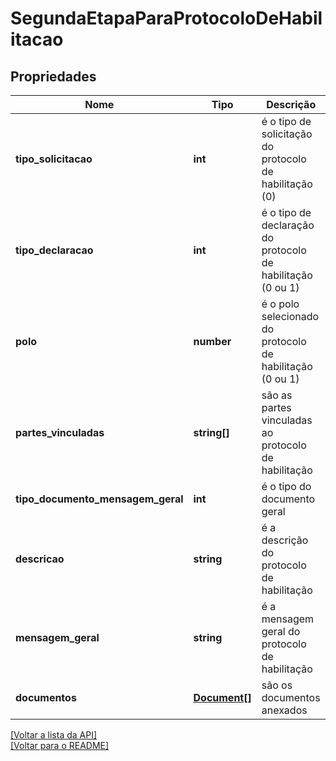 # SegundaEtapaParaProtocoloDeHabilitacao

## Propriedades
Nome | Tipo | Descrição | Notas
------------ | ------------- | ------------- | -------------
**tipo_solicitacao** | **int** | é o tipo de solicitação do protocolo de habilitação (0) | [obrigatório] 
**tipo_declaracao** | **int** | é o tipo de declaração do protocolo de habilitação (0 ou 1)  | [obrigatório] 
**polo** | **number** | é o polo selecionado do protocolo de habilitação (0 ou 1)  | [obrigatório] 
**partes_vinculadas** | **string[]** | são as partes vinculadas ao protocolo de habilitação | [obrigatório] 
**tipo_documento_mensagem_geral** | **int** | é o tipo do documento geral | [obrigatório] 
**descricao** | **string** | é a descrição do protocolo de habilitação | [opcional] 
**mensagem_geral** | **string** | é a mensagem geral do protocolo de habilitação | [opcional] 
**documentos** | [**Document[]**](../Document.md) | são os documentos anexados | [opcional] 

[[Voltar a lista da API]](../../../README.md#Documentação-para-os-Endpoints-da-API)    
[[Voltar para o README]](../../../README.md#Intima.ai---SDK-PHP)

